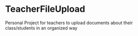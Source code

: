 # TeacherFileUpload
Personal Project for teachers to upload documents about their class/students in an organized way
